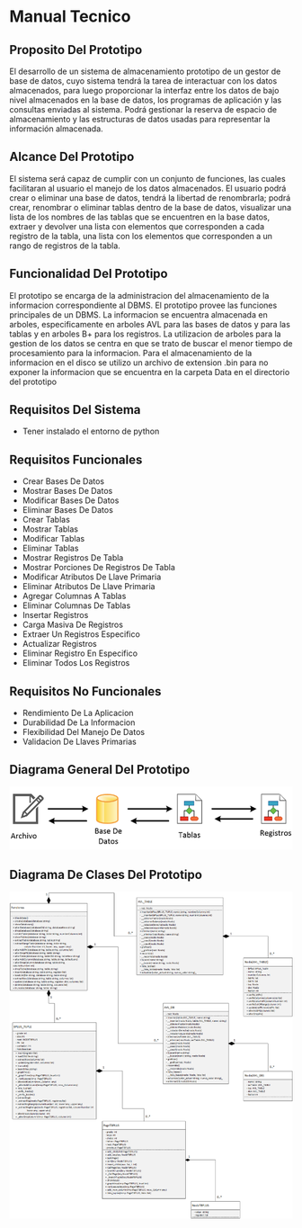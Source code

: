 # Manual Tecnico

## Proposito Del Prototipo
El desarrollo de un sistema de almacenamiento prototipo de un gestor de base de datos, 
cuyo sistema tendrá la tarea de interactuar con los datos almacenados, 
para luego proporcionar la interfaz entre los datos de bajo nivel almacenados 
en la base de datos, los programas de aplicación y las consultas enviadas al sistema. 
Podrá gestionar la reserva de espacio de almacenamiento y las estructuras de datos
usadas para representar la información almacenada.

## Alcance Del Prototipo
El sistema será capaz de cumplir con un conjunto de funciones, las cuales facilitaran 
al usuario el manejo de los datos almacenados. El usuario podrá crear o eliminar una 
base de datos, tendrá la libertad de renombrarla; podrá crear, renombrar o eliminar 
tablas dentro de la base de datos, visualizar una lista de los nombres de las tablas 
que se encuentren en la base datos, extraer y devolver una lista con elementos que 
corresponden a cada registro de la tabla, una lista con los elementos que corresponden 
a un rango de registros de la tabla.

## Funcionalidad Del Prototipo
El prototipo se encarga de la administracion del almacenamiento de la 
informacion correspondiente al DBMS. El prototipo provee las funciones 
principales de un DBMS. La informacion se encuentra almacenada en arboles,
especificamente en arboles AVL para las bases de datos y para las tablas 
y en arboles B+ para los registros. La utilizacion de arboles para la 
gestion de los datos se centra en que se trato de buscar el menor tiempo 
de procesamiento para la informacion. Para el almacenamiento de la informacion 
en el disco se utilizo un archivo de extension .bin para no exponer la informacion
que se encuentra en la carpeta Data en el directorio del prototipo

## Requisitos Del Sistema
* Tener instalado el entorno de python

## Requisitos Funcionales
* Crear Bases De Datos
* Mostrar Bases De Datos
* Modificar Bases De Datos
* Eliminar Bases De Datos
* Crear Tablas
* Mostrar Tablas
* Modificar Tablas
* Eliminar Tablas
* Mostrar Registros De Tabla
* Mostrar Porciones De Registros De Tabla
* Modificar Atributos De Llave Primaria
* Eliminar Atributos De Llave Primaria
* Agregar Columnas A Tablas
* Eliminar Columnas De Tablas
* Insertar Registros
* Carga Masiva De Registros
* Extraer Un Registros Especifico
* Actualizar Registros
* Eliminar Registro En Especifico
* Eliminar Todos Los Registros

## Requisitos No Funcionales
* Rendimiento De La Aplicacion
* Durabilidad De La Informacion
* Flexibilidad Del Manejo De Datos
* Validacion De Llaves Primarias

## Diagrama General Del Prototipo
![..](https://github.com/jorgeisa/Respaldo_EDD_Fase1/blob/main/team13/Arquitectura.png)

## Diagrama De Clases Del Prototipo
![..](https://github.com/jorgeisa/Respaldo_EDD_Fase1/blob/main/team13/Diagrama%20De%20Clases.png)







